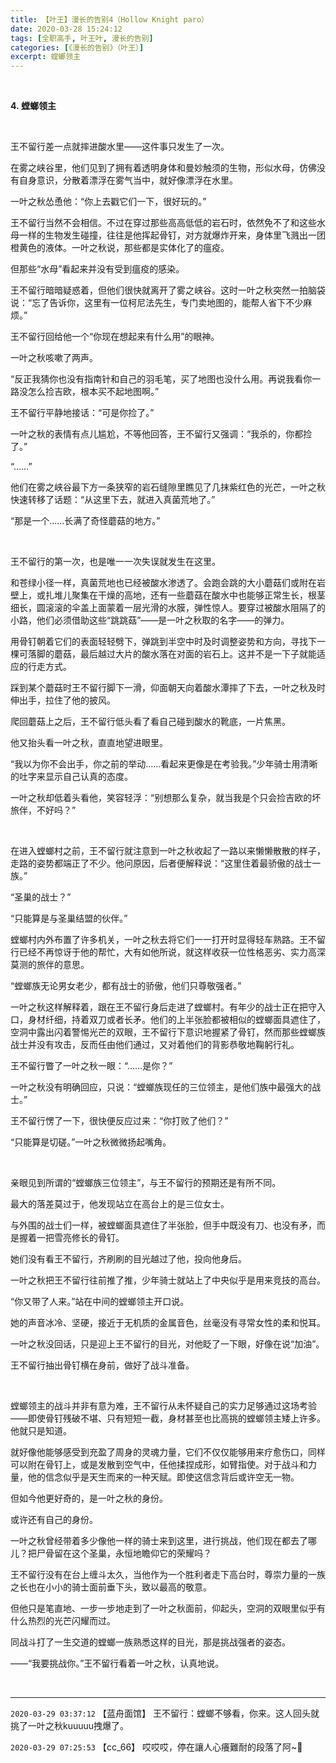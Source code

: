 ```yaml
---
title: 【叶王】漫长的告别4（Hollow Knight paro）
date: 2020-03-28 15:24:12
tags: [全职高手, 叶王叶, 漫长的告别]
categories: [《漫长的告别》（叶王）]
excerpt: 螳螂领主
---
```


<p><br /></p> 
<p><strong>4.&nbsp;螳螂领主</strong></p> 

<p><br /></p> 
<p>王不留行差一点就摔进酸水里——这件事只发生了一次。</p> 
<p>在雾之峡谷里，他们见到了拥有着透明身体和曼妙触须的生物，形似水母，仿佛没有自身意识，分散着漂浮在雾气当中，就好像漂浮在水里。</p> 
<p>一叶之秋怂恿他：“你上去戳它们一下，很好玩的。”</p> 
<p>王不留行当然不会相信。不过在穿过那些高高低低的岩石时，依然免不了和这些水母一样的生物发生碰撞，往往是他挥起骨钉，对方就爆炸开来，身体里飞溅出一团橙黄色的液体。一叶之秋说，那些都是实体化了的瘟疫。</p> 
<p>但那些“水母”看起来并没有受到瘟疫的感染。</p> 
<p>王不留行暗暗疑惑着，但他们很快就离开了雾之峡谷。这时一叶之秋突然一拍脑袋说：“忘了告诉你，这里有一位柯尼法先生，专门卖地图的，能帮人省下不少麻烦。”</p> 
<p>王不留行回给他一个“你现在想起来有什么用”的眼神。</p> 
<p>一叶之秋咳嗽了两声。</p> 
<p>“反正我猜你也没有指南针和自己的羽毛笔，买了地图也没什么用。再说我看你一路没怎么捡吉欧，根本买不起地图啊。”</p> 
<p>王不留行平静地接话：“可是你捡了。”</p> 
<p>一叶之秋的表情有点儿尴尬，不等他回答，王不留行又强调：“我杀的，你都捡了。”</p> 
<p>“……”</p> 
<p>他们在雾之峡谷最下方一条狭窄的岩石缝隙里瞧见了几抹紫红色的光芒，一叶之秋快速转移了话题：“从这里下去，就进入真菌荒地了。”</p> 
<p>“那是一个……长满了奇怪蘑菇的地方。”</p> 
<p>&nbsp;</p> 
<p>王不留行的第一次，也是唯一一次失误就发生在这里。</p> 
<p>和苍绿小径一样，真菌荒地也已经被酸水渗透了。会跑会跳的大小蘑菇们或附在岩壁上，或扎堆儿聚集在干燥的高地，还有一些蘑菇在酸水中也能够正常生长，根茎细长，圆滚滚的伞盖上面蒙着一层光滑的水膜，弹性惊人。要穿过被酸水阻隔了的小路，他们必须借助这些“跳跳菇”——是一叶之秋取的名字——的弹力。</p> 
<p>用骨钉朝着它们的表面轻轻劈下，弹跳到半空中时及时调整姿势和方向，寻找下一棵可落脚的蘑菇，最后越过大片的酸水落在对面的岩石上。这并不是一下子就能适应的行走方式。</p> 
<p>踩到某个蘑菇时王不留行脚下一滑，仰面朝天向着酸水潭摔了下去，一叶之秋及时伸出手，拉住了他的披风。</p> 
<p>爬回蘑菇上之后，王不留行低头看了看自己碰到酸水的靴底，一片焦黑。</p> 
<p>他又抬头看一叶之秋，直直地望进眼里。</p> 
<p>“我以为你不会出手，你之前的举动……看起来更像是在考验我。”少年骑士用清晰的吐字来显示自己认真的态度。</p> 
<p>一叶之秋却低着头看他，笑容轻浮：“别想那么复杂，就当我是个只会捡吉欧的坏旅伴，不好吗？”</p> 
<p>&nbsp;</p> 
<p>在进入螳螂村之前，王不留行就注意到一叶之秋收起了一路以来懒懒散散的样子，走路的姿势都端正了不少。他问原因，后者便解释说：“这里住着最骄傲的战士一族。”</p> 
<p>“圣巢的战士？”</p> 
<p>“只能算是与圣巢结盟的伙伴。”</p> 
<p>螳螂村内外布置了许多机关，一叶之秋去将它们一一打开时显得轻车熟路。王不留行已经不再惊讶于他的帮忙，大有如他所说，就这样收获一位性格恶劣、实力高深莫测的旅伴的意思。</p> 
<p>“螳螂族无论男女老少，都有战士的骄傲，他们只尊敬强者。”</p> 
<p>一叶之秋这样解释着，跟在王不留行身后走进了螳螂村。有年少的战士正在把守入口，身材纤细，持着双刀或者长矛。他们的上半张脸都被相似的螳螂面具遮住了，空洞中露出闪着警惕光芒的双眼，王不留行下意识地握紧了骨钉，然而那些螳螂族战士并没有攻击，反而任由他们通过，又对着他们的背影恭敬地鞠躬行礼。</p> 
<p>王不留行瞥了一叶之秋一眼：“……是你？”</p> 
<p>一叶之秋没有明确回应，只说：“螳螂族现任的三位领主，是他们族中最强大的战士。”</p> 
<p>王不留行愣了一下，很快便反应过来：“你打败了他们？”</p> 
<p>“只能算是切磋。”一叶之秋微微扬起嘴角。</p> 
<p>&nbsp;</p> 
<p>亲眼见到所谓的“螳螂族三位领主”，与王不留行的预期还是有所不同。</p> 
<p>最大的落差莫过于，他发现站立在高台上的是三位女士。</p> 
<p>与外围的战士们一样，被螳螂面具遮住了半张脸，但手中既没有刀、也没有矛，而是握着一把雪亮修长的骨钉。</p> 
<p>她们没有看王不留行，齐刷刷的目光越过了他，投向他身后。</p> 
<p>一叶之秋把王不留行往前推了推，少年骑士就站上了中央似乎是用来竞技的高台。</p> 
<p>“你又带了人来。”站在中间的螳螂领主开口说。</p> 
<p>她的声音冰冷、坚硬，接近于无机质的金属音色，丝毫没有寻常女性的柔和悦耳。</p> 
<p>一叶之秋没回话，只是迎上王不留行的目光，对他眨了一下眼，好像在说“加油”。</p> 
<p>王不留行抽出骨钉横在身前，做好了战斗准备。</p> 
<p>&nbsp;</p> 
<p>螳螂领主的战斗并非有意为难，王不留行从未怀疑自己的实力足够通过这场考验——即使骨钉残破不堪、只有短短一截，身材甚至也比高挑的螳螂领主矮上许多。他就只是知道。</p> 
<p>就好像他能够感受到充盈了周身的灵魂力量，它们不仅仅能够用来疗愈伤口，同样可以附在骨钉上，或是发散到空气中，任他揉捏成形，如臂指使。对于战斗和力量，他的信念似乎是天生而来的一种天赋。即使这信念背后或许空无一物。</p> 
<p>但如今他更好奇的，是一叶之秋的身份。</p> 
<p>或许还有自己的身份。</p> 
<p>一叶之秋曾经带着多少像他一样的骑士来到这里，进行挑战，他们现在都去了哪儿？把尸骨留在这个圣巢，永恒地瞻仰它的荣耀吗？</p> 
<p>王不留行没有在台上缠斗太久，当他作为一个胜利者走下高台时，尊崇力量的一族之长也在小小的骑士面前垂下头，致以最高的敬意。</p> 
<p>但他只是笔直地、一步一步地走到了一叶之秋面前，仰起头，空洞的双眼里似乎有什么热烈的光芒闪耀而过。</p> 
<p>同战斗打了一生交道的螳螂一族熟悉这样的目光，那是挑战强者的姿态。</p> 
<p>——“我要挑战你。”王不留行看着一叶之秋，认真地说。</p> 
<p><br /></p>

<!-- more -->

---

`2020-03-29 03:37:12` 【蓝舟面馆】 王不留行：螳螂不够看，你来。这人回头就挑了一叶之秋kuuuuu拽爆了。

`2020-03-29 07:25:53` 【cc\_66】 哎哎哎，停在讓人心癢難耐的段落了阿~🥺
